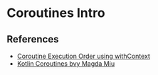 # Coroutines Intro

## References

- [Coroutine Execution Order using withContext](https://stackoverflow.com/questions/61846035/coroutine-execution-order-using-withcontext)
- [Kotlin Coroutines bvy Magda Miu](https://magdamiu.medium.com/kotlin-coroutines-7938b5c7a11b)